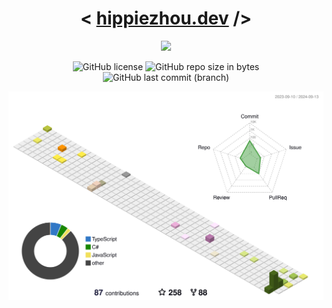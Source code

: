<div align='center'>
  
# < [hippiezhou.dev](https://hippiezhou.github.io) />
  
<a href="https://hippiezhou.github.io">
  <img src="https://readme-typing-svg.herokuapp.com?font=Charis+SIL&size=30&duration=3000&color=1AACF7&center=true&vCenter=true&lines=Hi%2C+there+👋!;I+am+hippieZhou.;Nice+to+meet+you!">
</a>

![GitHub license](https://img.shields.io/github/license/hippieZhou/hippiezhou.github.io)
![GitHub repo size in bytes](https://img.shields.io/github/repo-size/hippiezhou/hippiezhou.github.io)
![GitHub last commit (branch)](https://img.shields.io/github/last-commit/hippieZhou/hippiezhou.github.io/main)

</div>

![Personal 3D Metrics](./profile-3d-contrib/profile-season-animate.svg)
